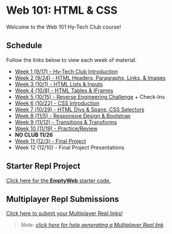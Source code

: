 # Web 101: HTML & CSS
Welcome to the Web 101 Hy-Tech Club course!

## Schedule
Follow the links below to view each week of material.

- [Week 1 (9/17) - Hy-Tech Club Introduction](Week01/StudentDesc.md)
- [Week 2 (9/24) - HTML Headers, Paragraphs, Links, & Images](Week02/StudentDesc.md)
- [Week 3 (10/1) - HTML Lists & Inputs](Week03/StudentDesc.md)
- [Week 4 (10/8) - HTML Tables & IFrames](Week04/StudentDesc.md)
- [Week 5 (10/15) - Reverse Engineering Challenge](Week05/StudentDesc.md) + Check-Ins
- [Week 6 (10/22) - CSS Introduction](Week06/StudentDesc.md)
- [Week 7 (10/29) - HTML Divs & Spans, CSS Selectors](Week07/StudentDesc.md)
- [Week 8 (11/5) - Responsive Design & Bootstrap](Week08/StudentDesc.md)
- [Week 9 (11/12) - Transitions & Transforms](Week09/StudentDesc.md)
- [Week 10 (11/19) - Practice/Review](Week10/StudentDesc.md)
- **NO CLUB 11/26**
- [Week 11 (12/3) - Final Project](Week11/StudentDesc.md)
- Week 12 (12/10) - Final Project Presentations

## Starter Repl Project
[Click here for the **EmptyWeb** starter code.](https://replit.com/@HylandOutreach/EmptyWeb)

## Multiplayer Repl Submissions
[Click here to submit your Multiplayer Repl links!](https://forms.office.com/r/L4XHjwjzHh)

> _Note: [click here for help generating a Multiplayer Repl link](https://hylandtechclub.com/MultiplayerLink)_
